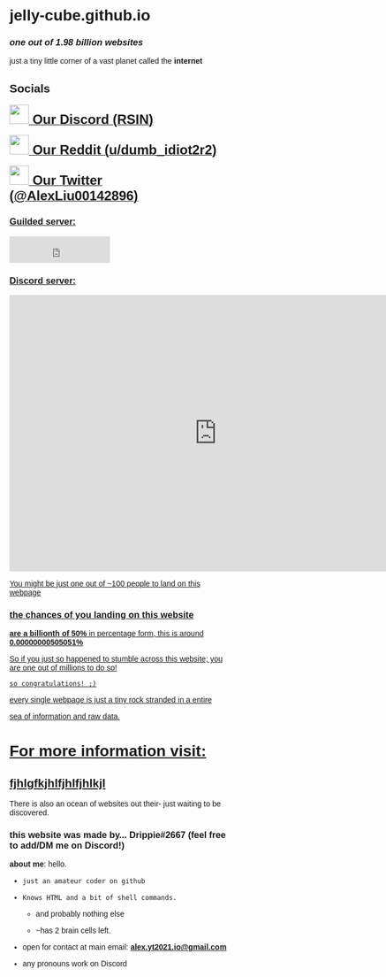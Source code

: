 # jelly-cube.github.io

### _one out of 1.98 billion websites_
just a tiny little corner of a vast planet called the **internet**

## Socials
<a href="https://discord.gg/8ahaWYpD9P"><image src="https://cdn-icons-png.flaticon.com/128/2111/2111370.png" width="35" height="35"><strong style="font-size: 24;"> Our Discord (RSIN)</strong></image>

<a href="https://www.reddit.com/user/dumb_idiot2r2"><image src="https://cdn-icons-png.flaticon.com/128/3670/3670226.png" width="35" height="35"><strong style="font-size: 24;"> Our Reddit (u/dumb_idiot2r2)
</strong></image>

<a href="https://twitter.com/AlexLiu00142896"><image src="https://cdn-icons-png.flaticon.com/128/3256/3256013.png" width="35" height="35"><strong style="font-size: 24;"> Our Twitter (@AlexLiu00142896)</strong></image>
  

### Guilded server:
   
<iframe src="https://www.guilded.gg/canvas_index.html?route=%2Fcanvas%2Fembed%2Fbadge%2FWlozqg8R" width="182" height="48" frameborder="0" scrolling="no"></iframe>

### Discord server:

<iframe src="https://discord.com/widget?id=1048717659753173064&theme=dark" width="750" height="500" allowtransparency="true" frameborder="0" sandbox="allow-popups allow-popups-to-escape-sandbox allow-same-origin allow-scripts"></iframe>
   
You might be just one out of ~100 people to land on this webpage

### the chances of you landing on this website

**are a billionth of 50%**
in percentage form, this is around **0.00000000505051%**

So if you just so happened to stumble across this website; 
you are one out of millions to do so!

`so congratulations! ;)` 

every single webpage is just a tiny rock stranded in a entire

sea of information and raw data.
# For more information visit:
##    [fjhlgfkjhlfjhlfjhlkjl](https:/jelly-cube/jelly-cube.github.io/figdizzsittt.md)


There is also an ocean of websites out their- just waiting to be discovered.



### this website was made by... **Drippie#2667** (feel free to add/DM me on Discord!)

**about me**: hello. 

- `just an amateur coder on github`

- `Knows HTML and a bit of shell commands.` 

   - and probably nothing else 

   - ~has 2 brain cells left.

 - open for contact at main email: **alex.yt2021.io@gmail.com**

 - any pronouns work on Discord 
   
 <head>
	<title>Tic Tac Toe</title>
	<style>
		* {
			box-sizing: border-box;
			font-family: Arial, sans-serif;
		}

		body {
			display: flex;
			flex-direction: column;
			align-items: center;
			margin-top: 50px;
		}

		.board {
			display: flex;
			flex-wrap: wrap;
			width: 300px;
			height: 300px;
			border: 1px solid black;
		}

		.square {
			display: flex;
			justify-content: center;
			align-items: center;
			width: 100px;
			height: 100px;
			font-size: 50px;
			cursor: pointer;
			border: 1px solid black;
		}

		.square:hover {
			background-color: #eee;
		}
	</style>
</head>
<body>
	<h1>Tic Tac Toe</h1>
	<div class="board"></div>
  <script type="text/javascript"> 
  const board = document.querySelector('.board');
const squares = [];

// Create the squares and add them to the board
for (let i = 0; i < 9; i++) {
    const square = document.createElement('div');
    square.classList.add('square');
    squares.push(square);
    board.appendChild(square);

    // Add event listener to each square
    square.addEventListener('click', () => {
        if (!square.textContent) {
            square.textContent = turn;
            checkForWin();
            toggleTurn();
        }
    });
}

let turn = 'X';

// Toggle between X and O
function toggleTurn() {
    turn = turn === 'X' ? 'O' : 'X';
}

// Check if there is a winner
function checkForWin() {
    const lines = [
        [0, 1, 2],
        [3, 4, 5],
        [6, 7, 8],
        [0, 3, 6],
        [1, 4, 7],
        [2, 5, 8],
        [0, 4, 8],
        [2, 4, 6]
    ];

    for (let i = 0; i < lines.length; i++) {
        const [a, b, c] = lines[i];
        if (squares[a].textContent && squares[a].textContent === squares[b].textContent && squares[a].textContent === squares[c].textContent) {
            alert(`${squares[a].textContent} wins!`);
            resetBoard();
        }
    }
}

// Reset the board
function resetBoard() {
    for (let i = 0; i < squares.length; i++) {
        squares[i].textContent = '';
    }
    turn = 'X';
}
  </script>

 my OG website: [https://memestonks.github.io](https://memestonks.github.io)

 my github profile: [https://github.com/jelly-cube?tab=overview&from=2023-02-01&to=2023-02-19](https://github.com/jelly-cube?tab=overview&from=2023-02-01&to=2023-02-19)

### external soundtracks **[NCS releases]**
 
<iframe style="border-radius:12px" src="https://open.spotify.com/embed/playlist/3nI2Bkuxxzr1pY1H0cgQqo?utm_source=generator" width="100%" height="352" frameBorder="0" allowfullscreen="" allow="autoplay; clipboard-write; encrypted-media; fullscreen; picture-in-picture" loading="lazy"></iframe>

<iframe style="border-radius:12px" src="https://open.spotify.com/embed/playlist/49APwudtUCYjMzBBjNCn0g?utm_source=generator" width="100%" height="352" frameBorder="0" allowfullscreen="" allow="autoplay; clipboard-write; encrypted-media; fullscreen; picture-in-picture" loading="lazy"></iframe>

   [animation](https:/jelly-cube/jelly-cube.github.iogh-pages/fwdk.html)

#### **See you later!**

[animation of some random floating green cube spinning around](/animation.html)

but with no outlines and 420hp animation quality

**source of 3d javascript/html:** [https://threejs.org/docs/index.html#manual/en/introduction/Creating-a-scene](https://threejs.org/docs/index.html#manual/en/introduction/Creating-a-scene)
threejs: https://threejs.org/build/three.js
(@license Copyright 2010-2023 Three.js Authors
 SPDX-License-Identifier: MIT)
